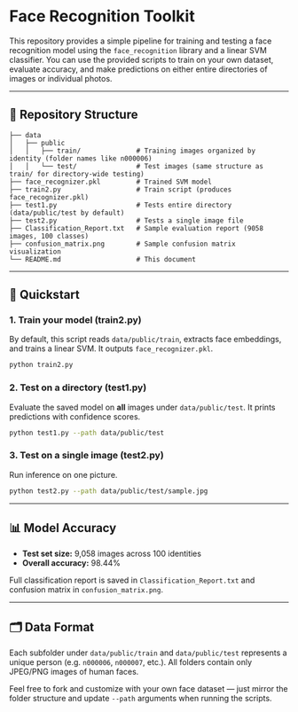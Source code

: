 # Face Recognition Toolkit

This repository provides a simple pipeline for training and testing a face recognition model using the `face_recognition` library and a linear SVM classifier. You can use the provided scripts to train on your own dataset, evaluate accuracy, and make predictions on either entire directories of images or individual photos.

---
## 📂 Repository Structure
```
├── data
│   ├── public
│   │   ├── train/              # Training images organized by identity (folder names like n000006)
│   │   └── test/               # Test images (same structure as train/ for directory-wide testing)
├── face_recognizer.pkl         # Trained SVM model
├── train2.py                   # Train script (produces face_recognizer.pkl)
├── test1.py                    # Tests entire directory (data/public/test by default)
├── test2.py                    # Tests a single image file
├── Classification_Report.txt   # Sample evaluation report (9058 images, 100 classes)
├── confusion_matrix.png        # Sample confusion matrix visualization
└── README.md                   # This document
```

---
## 🚀 Quickstart

### 1. Train your model (train2.py)
By default, this script reads `data/public/train`, extracts face embeddings, and trains a linear SVM. It outputs `face_recognizer.pkl`.
```bash
python train2.py
```

### 2. Test on a directory (test1.py)
Evaluate the saved model on **all** images under `data/public/test`. It prints predictions with confidence scores.
```bash
python test1.py --path data/public/test
```

### 3. Test on a single image (test2.py)
Run inference on one picture.
```bash
python test2.py --path data/public/test/sample.jpg
```

---
## 📊 Model Accuracy
- **Test set size:** 9,058 images across 100 identities
- **Overall accuracy:** 98.44% 

Full classification report is saved in `Classification_Report.txt` and confusion matrix in `confusion_matrix.png`.

---
## 🗂️ Data Format
Each subfolder under `data/public/train` and `data/public/test` represents a unique person (e.g. `n000006`, `n000007`, etc.). All folders contain only JPEG/PNG images of human faces.


Feel free to fork and customize with your own face dataset — just mirror the folder structure and update `--path` arguments when running the scripts.

